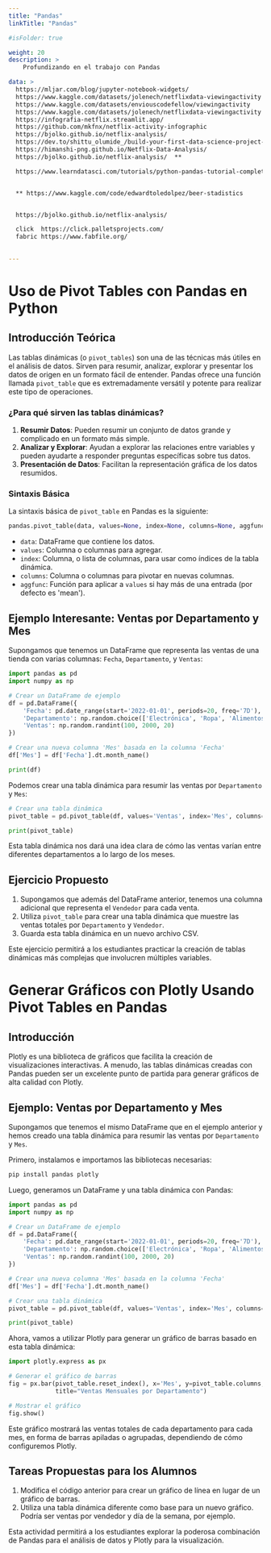 ```yaml
---
title: "Pandas"
linkTitle: "Pandas"

#isFolder: true

weight: 20
description: >
    Profundizando en el trabajo con Pandas 

data: >
  https://mljar.com/blog/jupyter-notebook-widgets/
  https://www.kaggle.com/datasets/jolenech/netflixdata-viewingactivity
  https://www.kaggle.com/datasets/enviouscodefellow/viewingactivity
  https://www.kaggle.com/datasets/jolenech/netflixdata-viewingactivity
  https://infografia-netflix.streamlit.app/
  https://github.com/mkfnx/netflix-activity-infographic
  https://bjolko.github.io/netflix-analysis/
  https://dev.to/shittu_olumide_/build-your-first-data-science-project-from-your-netflix-data-4gi0
  https://himanshi-png.github.io/Netflix-Data-Analysis/
  https://bjolko.github.io/netflix-analysis/  **

  https://www.learndatasci.com/tutorials/python-pandas-tutorial-complete-introduction-for-beginners/


  ** https://www.kaggle.com/code/edwardtoledolpez/beer-stadistics


  https://bjolko.github.io/netflix-analysis/

  click  https://click.palletsprojects.com/
  fabric https://www.fabfile.org/
  

---
```





# Uso de Pivot Tables con Pandas en Python

## Introducción Teórica

Las tablas dinámicas (o `pivot_tables`) son una de las técnicas más útiles en el análisis de datos. Sirven para resumir, analizar, explorar y presentar los datos de origen en un formato fácil de entender. Pandas ofrece una función llamada `pivot_table` que es extremadamente versátil y potente para realizar este tipo de operaciones.

### ¿Para qué sirven las tablas dinámicas?

1. **Resumir Datos**: Pueden resumir un conjunto de datos grande y complicado en un formato más simple.
2. **Analizar y Explorar**: Ayudan a explorar las relaciones entre variables y pueden ayudarte a responder preguntas específicas sobre tus datos.
3. **Presentación de Datos**: Facilitan la representación gráfica de los datos resumidos.

### Sintaxis Básica

La sintaxis básica de `pivot_table` en Pandas es la siguiente:

```python
pandas.pivot_table(data, values=None, index=None, columns=None, aggfunc='mean', ...)
```

- `data`: DataFrame que contiene los datos.
- `values`: Columna o columnas para agregar.
- `index`: Columna, o lista de columnas, para usar como índices de la tabla dinámica.
- `columns`: Columna o columnas para pivotar en nuevas columnas.
- `aggfunc`: Función para aplicar a `values` si hay más de una entrada (por defecto es 'mean').

## Ejemplo Interesante: Ventas por Departamento y Mes

Supongamos que tenemos un DataFrame que representa las ventas de una tienda con varias columnas: `Fecha`, `Departamento`, y `Ventas`:

```python
import pandas as pd
import numpy as np

# Crear un DataFrame de ejemplo
df = pd.DataFrame({
    'Fecha': pd.date_range(start='2022-01-01', periods=20, freq='7D'),
    'Departamento': np.random.choice(['Electrónica', 'Ropa', 'Alimentos'], 20),
    'Ventas': np.random.randint(100, 2000, 20)
})

# Crear una nueva columna 'Mes' basada en la columna 'Fecha'
df['Mes'] = df['Fecha'].dt.month_name()

print(df)
```

Podemos crear una tabla dinámica para resumir las ventas por `Departamento` y `Mes`:

```python
# Crear una tabla dinámica
pivot_table = pd.pivot_table(df, values='Ventas', index='Mes', columns='Departamento', aggfunc=np.sum)

print(pivot_table)
```

Esta tabla dinámica nos dará una idea clara de cómo las ventas varían entre diferentes departamentos a lo largo de los meses.

## Ejercicio Propuesto

1. Supongamos que además del DataFrame anterior, tenemos una columna adicional que representa el `Vendedor` para cada venta.
2. Utiliza `pivot_table` para crear una tabla dinámica que muestre las ventas totales por `Departamento` y `Vendedor`.
3. Guarda esta tabla dinámica en un nuevo archivo CSV.

Este ejercicio permitirá a los estudiantes practicar la creación de tablas dinámicas más complejas que involucren múltiples variables.


# Generar Gráficos con Plotly Usando Pivot Tables en Pandas

## Introducción

Plotly es una biblioteca de gráficos que facilita la creación de visualizaciones interactivas. A menudo, las tablas dinámicas creadas con Pandas pueden ser un excelente punto de partida para generar gráficos de alta calidad con Plotly.

## Ejemplo: Ventas por Departamento y Mes

Supongamos que tenemos el mismo DataFrame que en el ejemplo anterior y hemos creado una tabla dinámica para resumir las ventas por `Departamento` y `Mes`.

Primero, instalamos e importamos las bibliotecas necesarias:

```bash
pip install pandas plotly
```

Luego, generamos un DataFrame y una tabla dinámica con Pandas:

```python
import pandas as pd
import numpy as np

# Crear un DataFrame de ejemplo
df = pd.DataFrame({
    'Fecha': pd.date_range(start='2022-01-01', periods=20, freq='7D'),
    'Departamento': np.random.choice(['Electrónica', 'Ropa', 'Alimentos'], 20),
    'Ventas': np.random.randint(100, 2000, 20)
})

# Crear una nueva columna 'Mes' basada en la columna 'Fecha'
df['Mes'] = df['Fecha'].dt.month_name()

# Crear una tabla dinámica
pivot_table = pd.pivot_table(df, values='Ventas', index='Mes', columns='Departamento', aggfunc=np.sum, fill_value=0)

print(pivot_table)
```

Ahora, vamos a utilizar Plotly para generar un gráfico de barras basado en esta tabla dinámica:

```python
import plotly.express as px

# Generar el gráfico de barras
fig = px.bar(pivot_table.reset_index(), x='Mes', y=pivot_table.columns,
             title="Ventas Mensuales por Departamento")

# Mostrar el gráfico
fig.show()
```

Este gráfico mostrará las ventas totales de cada departamento para cada mes, en forma de barras apiladas o agrupadas, dependiendo de cómo configuremos Plotly.

## Tareas Propuestas para los Alumnos

1. Modifica el código anterior para crear un gráfico de línea en lugar de un gráfico de barras.
2. Utiliza una tabla dinámica diferente como base para un nuevo gráfico. Podría ser ventas por vendedor y día de la semana, por ejemplo.

Esta actividad permitirá a los estudiantes explorar la poderosa combinación de Pandas para el análisis de datos y Plotly para la visualización.